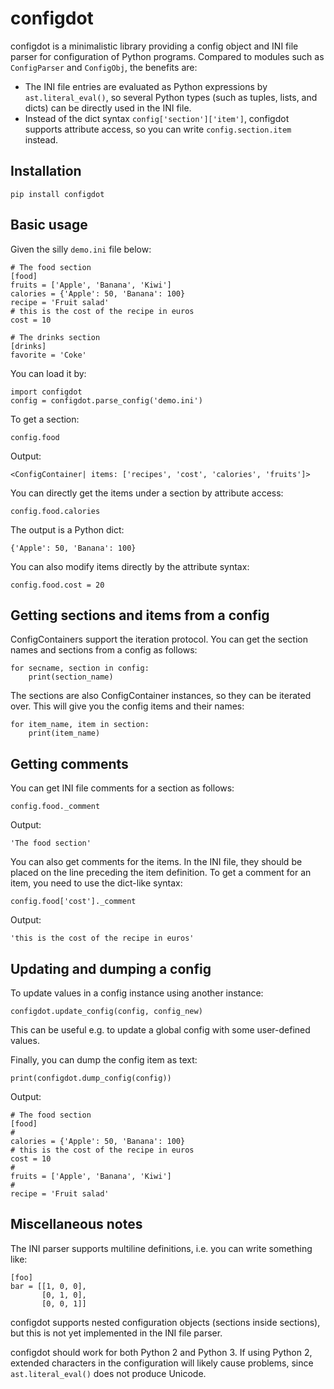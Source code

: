 # configdot

configdot is a minimalistic library providing a config object and INI file parser for configuration of Python programs. Compared to modules such as `ConfigParser` and `ConfigObj`, the benefits are:

* The INI file entries are evaluated as Python expressions by `ast.literal_eval()`, so several Python types (such as tuples, lists, and dicts) can be directly used in the INI file.
* Instead of the dict syntax `config['section']['item']`, configdot supports attribute access, so you can write `config.section.item` instead.

## Installation

    pip install configdot

## Basic usage

Given the silly `demo.ini` file below:
```
# The food section
[food]
fruits = ['Apple', 'Banana', 'Kiwi']
calories = {'Apple': 50, 'Banana': 100}
recipe = 'Fruit salad'
# this is the cost of the recipe in euros
cost = 10

# The drinks section
[drinks]
favorite = 'Coke'
```

You can load it by:

    import configdot
    config = configdot.parse_config('demo.ini')

To get a section:

    config.food

Output:

    <ConfigContainer| items: ['recipes', 'cost', 'calories', 'fruits']>

You can directly get the items under a section by attribute access:

    config.food.calories

The output is a Python dict:

    {'Apple': 50, 'Banana': 100}

You can also modify items directly by the attribute syntax:

    config.food.cost = 20

## Getting sections and items from a config

ConfigContainers support the iteration protocol. You can get the section names and sections from a config as follows:

    for secname, section in config:
        print(section_name)

The sections are also ConfigContainer instances, so they can be iterated over. This will give you the config items and their names:

    for item_name, item in section:
        print(item_name)

## Getting comments

You can get INI file comments for a section as follows:

    config.food._comment

Output:

    'The food section'

You can also get comments for the items. In the INI file, they should be placed on the line preceding the item definition. To get a comment for an item, you need to use the dict-like syntax:

    config.food['cost']._comment

Output:
    
    'this is the cost of the recipe in euros'
    
## Updating and dumping a config

To update values in a config instance using another instance:

    configdot.update_config(config, config_new)

This can be useful e.g. to update a global config with some user-defined values.
  
Finally, you can dump the config item as text:

    print(configdot.dump_config(config))

Output:

    # The food section
    [food]
    # 
    calories = {'Apple': 50, 'Banana': 100}
    # this is the cost of the recipe in euros
    cost = 10
    # 
    fruits = ['Apple', 'Banana', 'Kiwi']
    # 
    recipe = 'Fruit salad'

## Miscellaneous notes

The INI parser supports multiline definitions, i.e. you can write something like:

    [foo]
    bar = [[1, 0, 0],
           [0, 1, 0],
           [0, 0, 1]]

configdot supports nested configuration objects (sections inside sections), but this is not yet implemented in the INI file parser.

configdot should work for both Python 2 and Python 3. If using Python 2, extended characters in the configuration will likely cause problems, since `ast.literal_eval()` does not produce Unicode.


  
    
    
